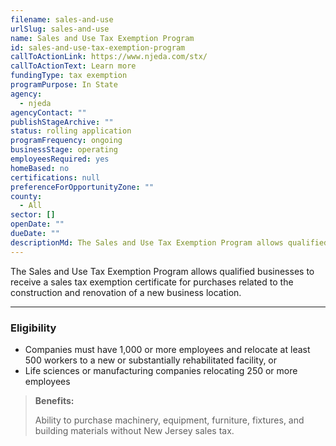 ```yaml
---
filename: sales-and-use
urlSlug: sales-and-use
name: Sales and Use Tax Exemption Program
id: sales-and-use-tax-exemption-program
callToActionLink: https://www.njeda.com/stx/
callToActionText: Learn more
fundingType: tax exemption
programPurpose: In State
agency:
  - njeda
agencyContact: ""
publishStageArchive: ""
status: rolling application
programFrequency: ongoing
businessStage: operating
employeesRequired: yes
homeBased: no
certifications: null
preferenceForOpportunityZone: ""
county:
  - All
sector: []
openDate: ""
dueDate: ""
descriptionMd: The Sales and Use Tax Exemption Program allows qualified businesses to receive a sales tax exemption certificate for purchases related to the construction and renovation of a new business location.
---
```


The Sales and Use Tax Exemption Program allows qualified businesses to receive a sales tax exemption certificate for purchases related to the construction and renovation of a new business location.

---

### Eligibility

- Companies must have 1,000 or more employees and relocate at least 500 workers to a new or substantially rehabilitated facility, or
- Life sciences or manufacturing companies relocating 250 or more employees

> **Benefits:**
>
> Ability to purchase machinery, equipment, furniture, fixtures, and building materials without New Jersey sales tax.
